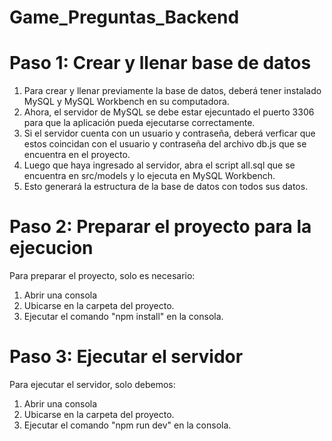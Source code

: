 # Game_Preguntas_Backend

# Paso 1: Crear y llenar base de datos
1. Para crear y llenar previamente la base de datos, deberá tener instalado MySQL y MySQL Workbench en su computadora.
2. Ahora, el servidor de MySQL se debe estar ejecuntado el puerto 3306 para que la aplicación pueda ejecutarse correctamente.
3. Si el servidor cuenta con un usuario y contraseña, deberá verficar que estos coincidan con el usuario y contraseña del archivo db.js que se encuentra en el proyecto.
4. Luego que haya ingresado al servidor, abra el script all.sql que se encuentra en src/models y lo ejecuta en MySQL Workbench.
5. Esto generará la estructura de la base de datos con todos sus datos.

# Paso 2: Preparar el proyecto para la ejecucion
Para preparar el proyecto, solo es necesario:
1. Abrir una consola
2. Ubicarse en la carpeta del proyecto.
3. Ejecutar el comando "npm install" en la consola.

# Paso 3: Ejecutar el servidor
Para ejecutar el servidor, solo debemos:
1. Abrir una consola
2. Ubicarse en la carpeta del proyecto.
3. Ejecutar el comando "npm run dev" en la consola. 
